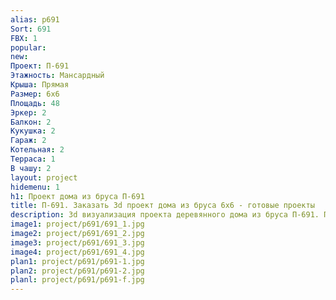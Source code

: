 ```yaml
---
alias: p691
Sort: 691
FBX: 1
popular: 
new: 
Проект: П-691
Этажность: Мансардный
Крыша: Прямая
Размер: 6х6
Площадь: 48
Эркер: 2
Балкон: 2
Кукушка: 2
Гараж: 2
Котельная: 2
Терраса: 1
В чашу: 2
layout: project
hidemenu: 1
h1: Проект дома из бруса П-691
title: П-691. Заказать 3d проект дома из бруса 6х6 - готовые проекты
description: 3d визуализация проекта деревянного дома из бруса П-691. Площадь 48 м2, размер 6х6. Вы можете внести любые изменения в проект.
image1: project/p691/691_1.jpg
image2: project/p691/691_2.jpg
image3: project/p691/691_3.jpg
image4: project/p691/691_4.jpg
plan1: project/p691/p691-1.jpg
plan2: project/p691/p691-2.jpg
planl: project/p691/p691-f.jpg
---
```

